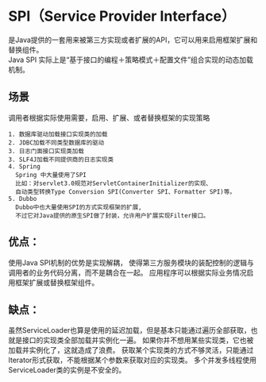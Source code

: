# SPI（Service Provider Interface）

是Java提供的一套用来被第三方实现或者扩展的API，它可以用来启用框架扩展和替换组件。  
Java SPI 实际上是“基于接口的编程＋策略模式＋配置文件”组合实现的动态加载机制。  

## 场景

调用者根据实际使用需要，启用、扩展、或者替换框架的实现策略

```text
1. 数据库驱动加载接口实现类的加载
2. JDBC加载不同类型数据库的驱动
3. 日志门面接口实现类加载
3. SLF4J加载不同提供商的日志实现类
4. Spring
  Spring 中大量使用了SPI
  比如：对servlet3.0规范对ServletContainerInitializer的实现、
  自动类型转换Type Conversion SPI(Converter SPI、Formatter SPI)等。
5. Dubbo
  Dubbo中也大量使用SPI的方式实现框架的扩展, 
  不过它对Java提供的原生SPI做了封装，允许用户扩展实现Filter接口。
```

## 优点：

使用Java SPI机制的优势是实现解耦，
使得第三方服务模块的装配控制的逻辑与调用者的业务代码分离，而不是耦合在一起。
应用程序可以根据实际业务情况启用框架扩展或替换框架组件。

## 缺点：

虽然ServiceLoader也算是使用的延迟加载，但是基本只能通过遍历全部获取，也就是接口的实现类全部加载并实例化一遍。
如果你并不想用某些实现类，它也被加载并实例化了，这就造成了浪费。
获取某个实现类的方式不够灵活，只能通过Iterator形式获取，不能根据某个参数来获取对应的实现类。
多个并发多线程使用ServiceLoader类的实例是不安全的。
